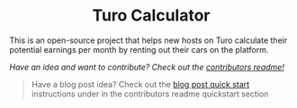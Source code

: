 <h1 align="center">
  Turo Calculator
</h1>

This is an open-source project that helps new hosts on Turo calculate their potential earnings per month by renting out their cars on the platform.

_Have an idea and want to contribute? Check out the [contributors readme!](contributors.md)_

> Have a blog post idea? Check out the [blog post quick start](contributors.md#pagesblog) instructions under in the contributors readme quickstart section
